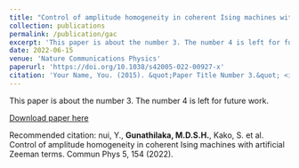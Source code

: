```yaml
---
title: "Control of amplitude homogeneity in coherent Ising machines with artificial Zeeman terms"
collection: publications
permalink: /publication/gac
excerpt: 'This paper is about the number 3. The number 4 is left for future work.'
date: 2022-06-15
venue: 'Nature Communications Physics'
paperurl: 'https://doi.org/10.1038/s42005-022-00927-x'
citation: 'Your Name, You. (2015). &quot;Paper Title Number 3.&quot; <i>Journal 1</i>. 1(3).'
---
```

This paper is about the number 3. The number 4 is left for future work.

[Download paper here](https://doi.org/10.1038/s42005-022-00927-x)

Recommended citation: nui, Y., **Gunathilaka, M.D.S.H.**, Kako, S. et al. Control of amplitude homogeneity in coherent Ising machines with artificial Zeeman terms. Commun Phys 5, 154 (2022).